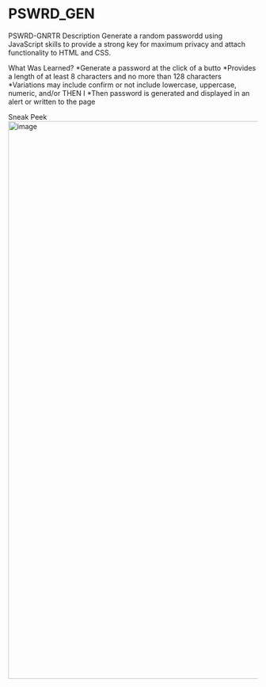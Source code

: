 # PSWRD_GEN

PSWRD-GNRTR
Description
Generate a random passwordd using JavaScript skills to provide a strong key for maximum privacy and attach functionality to HTML and CSS.

What Was Learned?
*Generate a password at the click of a butto *Provides a length of at least 8 characters and no more than 128 characters *Variations may include confirm or not include lowercase, uppercase, numeric, and/or THEN I
*Then password is generated and displayed in an alert or written to the page

Sneak Peek
<img width="1126" alt="image" src="https://github.com/CosmoXLav/PSWRD_GEN/assets/131213888/06200d8c-74d2-4e92-9663-9ba7190dae81">
